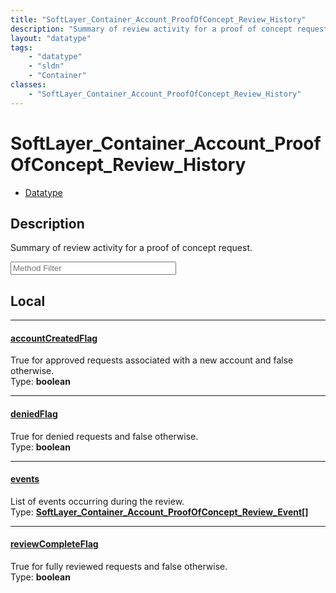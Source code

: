 ```yaml
---
title: "SoftLayer_Container_Account_ProofOfConcept_Review_History"
description: "Summary of review activity for a proof of concept request."
layout: "datatype"
tags:
    - "datatype"
    - "sldn"
    - "Container"
classes:
    - "SoftLayer_Container_Account_ProofOfConcept_Review_History"
---
```


# SoftLayer_Container_Account_ProofOfConcept_Review_History
<div id='service-datatype'>
    <ul id='sldn-reference-tabs'>
        <li id='datatype'> <a href='/reference/datatypes/SoftLayer_Container_Account_ProofOfConcept_Review_History' >Datatype</a></li>
    </ul>
</div>

## Description 
Summary of review activity for a proof of concept request. 





<!-- Service Filer BEGIN -->
<div class="view-filters">
        <div class="clearfix">
            <div class="search-input-box">
                <input placeholder="Method Filter" onkeyup="titleSearch(inputId='prop-input', divId='properties', elementClass='prop-row')" 
                    type="text" id="prop-input" value="" size="30" maxlength="128" class="form-text">
            </div>
        </div>
</div>
<!-- Service Filer END -->

<div id="properties" class="content">
<div id="localProperties" class="prop-content" >

## Local
-----
[accountCreatedFlag]: #accountcreatedflag
#### [accountCreatedFlag]
True for approved requests associated with a new account and false otherwise.  
<span class="type-label">Type: </span>**boolean**

-----
[deniedFlag]: #deniedflag
#### [deniedFlag]
True for denied requests and false otherwise.  
<span class="type-label">Type: </span>**boolean**

-----
[events]: #events
#### [events]
List of events occurring during the review.  
<span class="type-label">Type: </span>**<a href='/reference/datatypes/SoftLayer_Container_Account_ProofOfConcept_Review_Event'>SoftLayer_Container_Account_ProofOfConcept_Review_Event[] </a>**

-----
[reviewCompleteFlag]: #reviewcompleteflag
#### [reviewCompleteFlag]
True for fully reviewed requests and false otherwise.  
<span class="type-label">Type: </span>**boolean**

</div>
<!-- LOCAL PROPERTY END -->

</div>


